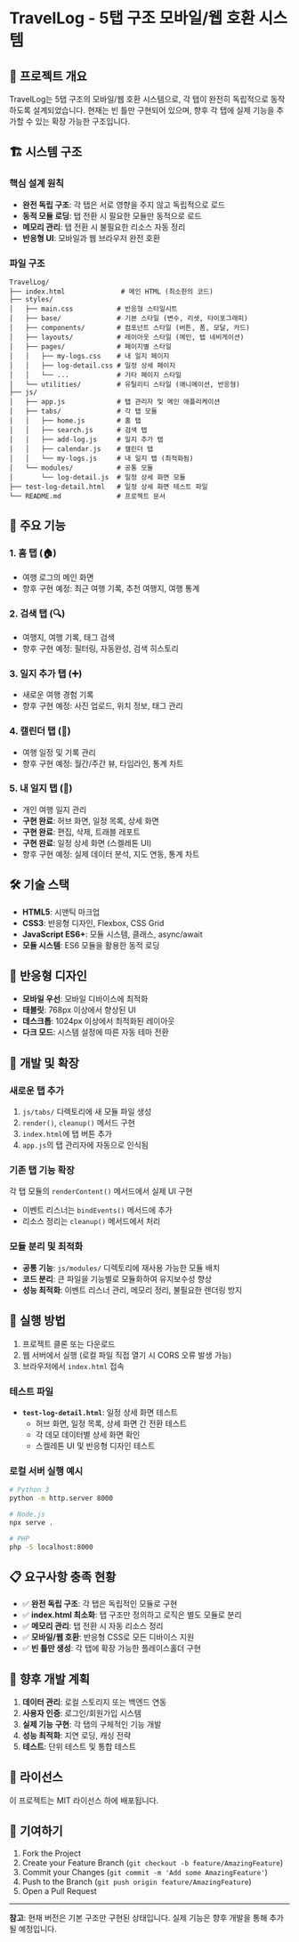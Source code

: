 # TravelLog - 5탭 구조 모바일/웹 호환 시스템

## 📱 프로젝트 개요

TravelLog는 5탭 구조의 모바일/웹 호환 시스템으로, 각 탭이 완전히 독립적으로 동작하도록 설계되었습니다. 현재는 빈 틀만 구현되어 있으며, 향후 각 탭에 실제 기능을 추가할 수 있는 확장 가능한 구조입니다.

## 🏗️ 시스템 구조

### 핵심 설계 원칙
- **완전 독립 구조**: 각 탭은 서로 영향을 주지 않고 독립적으로 로드
- **동적 모듈 로딩**: 탭 전환 시 필요한 모듈만 동적으로 로드
- **메모리 관리**: 탭 전환 시 불필요한 리소스 자동 정리
- **반응형 UI**: 모바일과 웹 브라우저 완전 호환

### 파일 구조
```
TravelLog/
├── index.html              # 메인 HTML (최소한의 코드)
├── styles/
│   ├── main.css           # 반응형 스타일시트
│   ├── base/              # 기본 스타일 (변수, 리셋, 타이포그래피)
│   ├── components/        # 컴포넌트 스타일 (버튼, 폼, 모달, 카드)
│   ├── layouts/           # 레이아웃 스타일 (메인, 탭 네비게이션)
│   ├── pages/             # 페이지별 스타일
│   │   ├── my-logs.css    # 내 일지 페이지
│   │   ├── log-detail.css # 일정 상세 페이지
│   │   └── ...            # 기타 페이지 스타일
│   └── utilities/         # 유틸리티 스타일 (애니메이션, 반응형)
├── js/
│   ├── app.js             # 탭 관리자 및 메인 애플리케이션
│   ├── tabs/              # 각 탭 모듈
│   │   ├── home.js        # 홈 탭
│   │   ├── search.js      # 검색 탭
│   │   ├── add-log.js     # 일지 추가 탭
│   │   ├── calendar.js    # 캘린더 탭
│   │   └── my-logs.js     # 내 일지 탭 (최적화됨)
│   └── modules/           # 공통 모듈
│       └── log-detail.js  # 일정 상세 화면 모듈
├── test-log-detail.html   # 일정 상세 화면 테스트 파일
└── README.md              # 프로젝트 문서
```

## 🚀 주요 기능

### 1. 홈 탭 (🏠)
- 여행 로그의 메인 화면
- 향후 구현 예정: 최근 여행 기록, 추천 여행지, 여행 통계

### 2. 검색 탭 (🔍)
- 여행지, 여행 기록, 태그 검색
- 향후 구현 예정: 필터링, 자동완성, 검색 히스토리

### 3. 일지 추가 탭 (➕)
- 새로운 여행 경험 기록
- 향후 구현 예정: 사진 업로드, 위치 정보, 태그 관리

### 4. 캘린더 탭 (📅)
- 여행 일정 및 기록 관리
- 향후 구현 예정: 월간/주간 뷰, 타임라인, 통계 차트

### 5. 내 일지 탭 (📝)
- 개인 여행 일지 관리
- **구현 완료**: 허브 화면, 일정 목록, 상세 화면
- **구현 완료**: 편집, 삭제, 트래블 레포트
- **구현 완료**: 일정 상세 화면 (스켈레톤 UI)
- 향후 구현 예정: 실제 데이터 분석, 지도 연동, 통계 차트

## 🛠️ 기술 스택

- **HTML5**: 시맨틱 마크업
- **CSS3**: 반응형 디자인, Flexbox, CSS Grid
- **JavaScript ES6+**: 모듈 시스템, 클래스, async/await
- **모듈 시스템**: ES6 모듈을 활용한 동적 로딩

## 📱 반응형 디자인

- **모바일 우선**: 모바일 디바이스에 최적화
- **태블릿**: 768px 이상에서 향상된 UI
- **데스크톱**: 1024px 이상에서 최적화된 레이아웃
- **다크 모드**: 시스템 설정에 따른 자동 테마 전환

## 🔧 개발 및 확장

### 새로운 탭 추가
1. `js/tabs/` 디렉토리에 새 모듈 파일 생성
2. `render()`, `cleanup()` 메서드 구현
3. `index.html`에 탭 버튼 추가
4. `app.js`의 탭 관리자에 자동으로 인식됨

### 기존 탭 기능 확장
각 탭 모듈의 `renderContent()` 메서드에서 실제 UI 구현
- 이벤트 리스너는 `bindEvents()` 메서드에 추가
- 리소스 정리는 `cleanup()` 메서드에서 처리

### 모듈 분리 및 최적화
- **공통 기능**: `js/modules/` 디렉토리에 재사용 가능한 모듈 배치
- **코드 분리**: 큰 파일을 기능별로 모듈화하여 유지보수성 향상
- **성능 최적화**: 이벤트 리스너 관리, 메모리 정리, 불필요한 렌더링 방지

## 🚀 실행 방법

1. 프로젝트 클론 또는 다운로드
2. 웹 서버에서 실행 (로컬 파일 직접 열기 시 CORS 오류 발생 가능)
3. 브라우저에서 `index.html` 접속

### 테스트 파일
- **`test-log-detail.html`**: 일정 상세 화면 테스트
  - 허브 화면, 일정 목록, 상세 화면 간 전환 테스트
  - 각 데모 데이터별 상세 화면 확인
  - 스켈레톤 UI 및 반응형 디자인 테스트

### 로컬 서버 실행 예시
```bash
# Python 3
python -m http.server 8000

# Node.js
npx serve .

# PHP
php -S localhost:8000
```

## 📋 요구사항 충족 현황

- ✅ **완전 독립 구조**: 각 탭은 독립적인 모듈로 구현
- ✅ **index.html 최소화**: 탭 구조만 정의하고 로직은 별도 모듈로 분리
- ✅ **메모리 관리**: 탭 전환 시 자동 리소스 정리
- ✅ **모바일/웹 호환**: 반응형 CSS로 모든 디바이스 지원
- ✅ **빈 틀만 생성**: 각 탭에 확장 가능한 플레이스홀더 구현

## 🔮 향후 개발 계획

1. **데이터 관리**: 로컬 스토리지 또는 백엔드 연동
2. **사용자 인증**: 로그인/회원가입 시스템
3. **실제 기능 구현**: 각 탭의 구체적인 기능 개발
4. **성능 최적화**: 지연 로딩, 캐싱 전략
5. **테스트**: 단위 테스트 및 통합 테스트

## 📄 라이선스

이 프로젝트는 MIT 라이선스 하에 배포됩니다.

## 🤝 기여하기

1. Fork the Project
2. Create your Feature Branch (`git checkout -b feature/AmazingFeature`)
3. Commit your Changes (`git commit -m 'Add some AmazingFeature'`)
4. Push to the Branch (`git push origin feature/AmazingFeature`)
5. Open a Pull Request

---

**참고**: 현재 버전은 기본 구조만 구현된 상태입니다. 실제 기능은 향후 개발을 통해 추가될 예정입니다.
